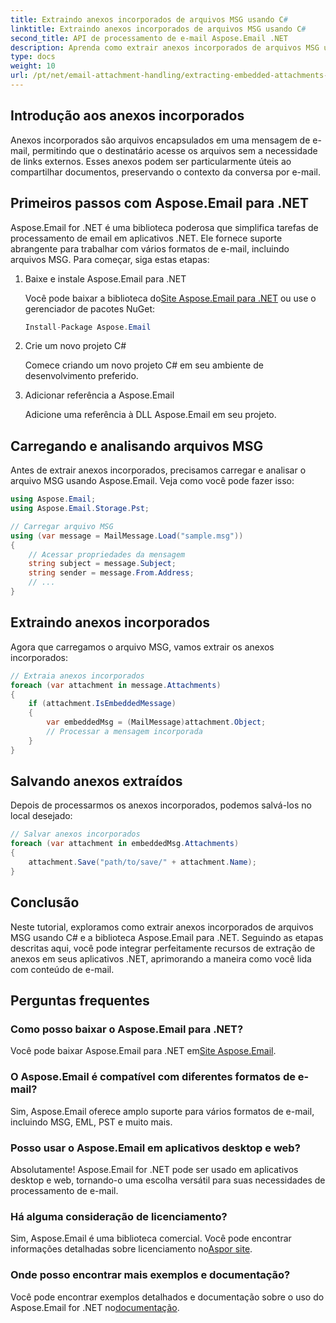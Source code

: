 ```yaml
---
title: Extraindo anexos incorporados de arquivos MSG usando C#
linktitle: Extraindo anexos incorporados de arquivos MSG usando C#
second_title: API de processamento de e-mail Aspose.Email .NET
description: Aprenda como extrair anexos incorporados de arquivos MSG usando C# e Aspose.Email para .NET. Um guia completo com exemplos de código-fonte.
type: docs
weight: 10
url: /pt/net/email-attachment-handling/extracting-embedded-attachments-from-msg-files-using-csharp/
---
```


## Introdução aos anexos incorporados

Anexos incorporados são arquivos encapsulados em uma mensagem de e-mail, permitindo que o destinatário acesse os arquivos sem a necessidade de links externos. Esses anexos podem ser particularmente úteis ao compartilhar documentos, preservando o contexto da conversa por e-mail.

## Primeiros passos com Aspose.Email para .NET

Aspose.Email for .NET é uma biblioteca poderosa que simplifica tarefas de processamento de email em aplicativos .NET. Ele fornece suporte abrangente para trabalhar com vários formatos de e-mail, incluindo arquivos MSG. Para começar, siga estas etapas:

1. Baixe e instale Aspose.Email para .NET

    Você pode baixar a biblioteca do[Site Aspose.Email para .NET](https://releases.aspose.com/email/net) ou use o gerenciador de pacotes NuGet:
   
   ```csharp
   Install-Package Aspose.Email
   ```

2. Crie um novo projeto C#

   Comece criando um novo projeto C# em seu ambiente de desenvolvimento preferido.

3. Adicionar referência a Aspose.Email

   Adicione uma referência à DLL Aspose.Email em seu projeto.

## Carregando e analisando arquivos MSG

Antes de extrair anexos incorporados, precisamos carregar e analisar o arquivo MSG usando Aspose.Email. Veja como você pode fazer isso:

```csharp
using Aspose.Email;
using Aspose.Email.Storage.Pst;

// Carregar arquivo MSG
using (var message = MailMessage.Load("sample.msg"))
{
    // Acessar propriedades da mensagem
    string subject = message.Subject;
    string sender = message.From.Address;
    // ...
}
```

## Extraindo anexos incorporados

Agora que carregamos o arquivo MSG, vamos extrair os anexos incorporados:

```csharp
// Extraia anexos incorporados
foreach (var attachment in message.Attachments)
{
    if (attachment.IsEmbeddedMessage)
    {
        var embeddedMsg = (MailMessage)attachment.Object;
        // Processar a mensagem incorporada
    }
}
```

## Salvando anexos extraídos

Depois de processarmos os anexos incorporados, podemos salvá-los no local desejado:

```csharp
// Salvar anexos incorporados
foreach (var attachment in embeddedMsg.Attachments)
{
    attachment.Save("path/to/save/" + attachment.Name);
}
```

## Conclusão

Neste tutorial, exploramos como extrair anexos incorporados de arquivos MSG usando C# e a biblioteca Aspose.Email para .NET. Seguindo as etapas descritas aqui, você pode integrar perfeitamente recursos de extração de anexos em seus aplicativos .NET, aprimorando a maneira como você lida com conteúdo de e-mail.

## Perguntas frequentes

### Como posso baixar o Aspose.Email para .NET?

 Você pode baixar Aspose.Email para .NET em[Site Aspose.Email](https://releases.aspose.com/email/net).

### O Aspose.Email é compatível com diferentes formatos de e-mail?

Sim, Aspose.Email oferece amplo suporte para vários formatos de e-mail, incluindo MSG, EML, PST e muito mais.

### Posso usar o Aspose.Email em aplicativos desktop e web?

Absolutamente! Aspose.Email for .NET pode ser usado em aplicativos desktop e web, tornando-o uma escolha versátil para suas necessidades de processamento de e-mail.

### Há alguma consideração de licenciamento?

 Sim, Aspose.Email é uma biblioteca comercial. Você pode encontrar informações detalhadas sobre licenciamento no[Aspor site](https://purchase.aspose.com).

### Onde posso encontrar mais exemplos e documentação?

 Você pode encontrar exemplos detalhados e documentação sobre o uso do Aspose.Email for .NET no[documentação](https://reference.aspose.com/email/net).